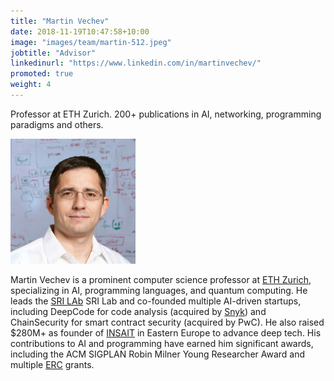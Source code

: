 ```yaml
---
title: "Martin Vechev"
date: 2018-11-19T10:47:58+10:00
image: "images/team/martin-512.jpeg"
jobtitle: "Advisor"
linkedinurl: "https://www.linkedin.com/in/martinvechev/"
promoted: true
weight: 4
---
```


Professor at ETH Zurich. 200+ publications in AI, networking, programming paradigms and others. 

<img src="/assets/images/website/team/martin-512.jpeg" alt="<NAME>" class="img-fluid rounded-circle" style="max-width: 200px;">

Martin Vechev is a prominent computer science professor at <a href="https://ethz.ch/en.html">ETH Zurich</a>, specializing in AI, programming languages, and quantum computing. He leads the <a href="https://www.sri.inf.ethz.ch/">SRI LAb</a> SRI Lab and co-founded multiple AI-driven startups, including DeepCode for code analysis (acquired by <a href="https://snyk.io/">Snyk</a>) and ChainSecurity for smart contract security (acquired by PwC). He also raised $280M+ as founder of <a href="https://insait.ai/">INSAIT</a> in Eastern Europe to advance deep tech. His contributions to AI and programming have earned him significant awards, including the ACM SIGPLAN Robin Milner Young Researcher Award​ and multiple <a href="https://erc.europa.eu/homepage">ERC</a> grants. 

